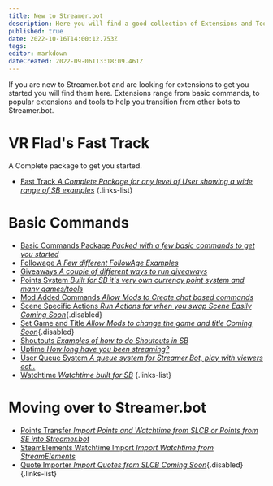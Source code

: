 ```yaml
---
title: New to Streamer.bot
description: Here you will find a good collection of Extensions and Tools, for users that are new to Streamer.bot.
published: true
date: 2022-10-16T14:00:12.753Z
tags: 
editor: markdown
dateCreated: 2022-09-06T13:18:09.461Z
---
```


If you are new to Streamer.bot and are looking for extensions to get you started you will find them here. Extensions range from basic commands, to popular extensions and tools to help you transition from other bots to Streamer.bot. 

# VR Flad's Fast Track
A Complete package to get you started.
- [Fast Track *A Complete Package for any level of User showing a wide range of SB examples*](https://vrflad.com/fasttrack/)
{.links-list}

# Basic Commands
- [Basic Commands Package *Packed with a few basic commands to get you started*](/extensions/basic-commands-package)
- [Followage *A Few different FollowAge Examples*](/extensions/followage-command.md)
- [Giveaways *A couple of different ways to run giveaways*](/extensions/giveaways.md)
- [Points System *Built for SB it's very own currency point system and many games/tools*](/en/extensions/points-system/points-system-links)
- [Mod Added Commands *Allow Mods to Create chat based commands*](/extensions/mod-added-commands)
- [Scene Specific Actions *Run Actions for when you swap Scene Easily*  *Coming Soon*](/extensions/scene-switch){.disabled}
- [Set Game and Title *Allow Mods to change the game and title* *Coming Soon*](){.disabled}
- [Shoutouts *Examples of how to do Shoutouts in SB*](/extensions/shoutouts/shoutout-examples)
- [Uptime *How long have you been streaming?*](/extensions/uptime.md)
- [User Queue System *A queue system for Streamer.Bot, play with viewers ect..*](/extensions/user-queue-system)
- [Watchtime *Watchtime built for SB*](/extensions/watchtime)
{.links-list}

# Moving over to Streamer.bot
- [Points Transfer *Import Points and Watchtime from SLCB or Points from SE into Streamer.bot*](/extensions/points-system/points-system-points-transfer)
- [SteamElements Watchtime Import *Import Watchtime from StreamElements*](/extensions/steamelements-watchtime-import)
- [Quote Importer *Import Quotes from SLCB* *Coming Soon*](/extensions/quote-importer){.disabled}
{.links-list}